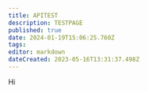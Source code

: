```yaml
---
title: APITEST
description: TESTPAGE
published: true
date: 2024-01-19T15:06:25.760Z
tags: 
editor: markdown
dateCreated: 2023-05-16T13:31:37.498Z
---
```


Hi